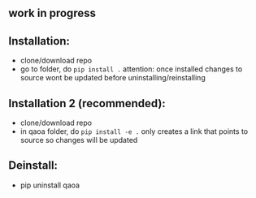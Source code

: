 ## work in progress

## Installation:
- clone/download repo
- go to folder, do `pip install .` 
attention: once installed changes to source wont be updated before uninstalling/reinstalling

## Installation 2 (recommended):
- clone/download repo
- in qaoa folder, do `pip install -e .`
only creates a link that points to source so changes will be updated

## Deinstall:
- pip uninstall qaoa
